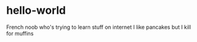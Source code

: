 # hello-world
French noob who's trying to learn stuff on internet 
I like pancakes but I kill for muffins
